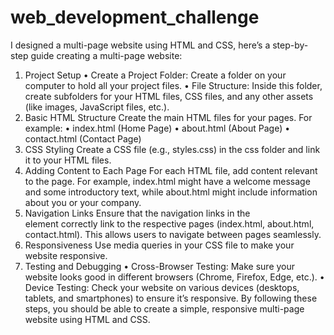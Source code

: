 # web_development_challenge
I designed a multi-page website using HTML and CSS, here’s a step-by-step guide creating a multi-page website:
1. Project Setup
•	Create a Project Folder: Create a folder on your computer to hold all your project files.
•	File Structure: Inside this folder, create subfolders for your HTML files, CSS files, and any other assets (like images, JavaScript files, etc.).
2. Basic HTML Structure
Create the main HTML files for your pages. For example:
•	index.html (Home Page)
•	about.html (About Page)
•	contact.html (Contact Page)
3. CSS Styling
Create a CSS file (e.g., styles.css) in the css folder and link it to your HTML files.
4. Adding Content to Each Page
For each HTML file, add content relevant to the page. For example, index.html might have a welcome message and some introductory text, while about.html might include information about you or your company.
5. Navigation Links
Ensure that the navigation links in the <nav> element correctly link to the respective pages (index.html, about.html, contact.html). This allows users to navigate between pages seamlessly.
6. Responsiveness
Use media queries in your CSS file to make your website responsive.
7. Testing and Debugging
•	Cross-Browser Testing: Make sure your website looks good in different browsers (Chrome, Firefox, Edge, etc.).
•	Device Testing: Check your website on various devices (desktops, tablets, and smartphones) to ensure it’s responsive.
By following these steps, you should be able to create a simple, responsive multi-page website using HTML and CSS.


